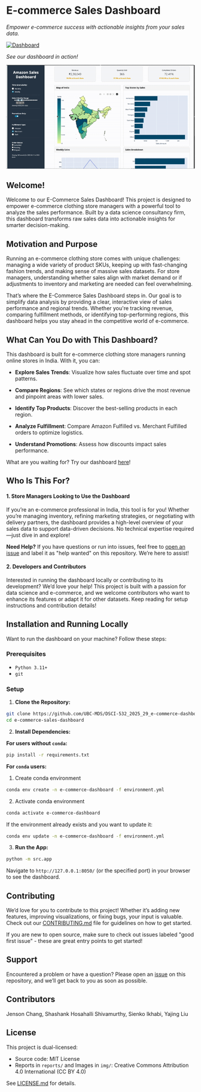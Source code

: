 # E-commerce Sales Dashboard

_Empower e-commerce success with actionable insights from your sales data._

[![Dashboard](https://img.shields.io/badge/Dashboard-Live-brightgreen)](https://dsci-532-2025-29-e-commerce-dashboard.onrender.com/)

_See our dashboard in action!_

![App in Action](img/demo.gif)

## Welcome!

Welcome to our E-Commerce Sales Dashboard! This project is designed to empower e-commerce clothing store managers with a powerful tool to analyze the sales performance. Built by a data science consultancy firm, this dashboard transforms raw sales data into actionable insights for smarter decision-making.

## Motivation and Purpose

Running an e-commerce clothing store comes with unique challenges: managing a wide variety of product SKUs, keeping up with fast-changing fashion trends, and making sense of massive sales datasets. For store managers, understanding whether sales align with market demand or if adjustments to inventory and marketing are needed can feel overwhelming.

That’s where the E-Commerce Sales Dashboard steps in. Our goal is to simplify data analysis by providing a clear, interactive view of sales performance and regional trends. Whether you're tracking revenue, comparing fulfillment methods, or identifying top-performing regions, this dashboard helps you stay ahead in the competitive world of e-commerce.

## What Can You Do with This Dashboard?

This dashboard is built for e-commerce clothing store managers running online stores in India. With it, you can:

- **Explore Sales Trends**: Visualize how sales fluctuate over time and spot patterns.

- **Compare Regions**: See which states or regions drive the most revenue and pinpoint areas with lower sales.

- **Identify Top Products**: Discover the best-selling products in each region.

- **Analyze Fulfillment**: Compare Amazon Fulfilled vs. Merchant Fulfilled orders to optimize logistics.

- **Understand Promotions**: Assess how discounts impact sales performance.

What are you waiting for? Try our dashboard [here](https://dsci-532-2025-29-e-commerce-dashboard.onrender.com/)!

## Who Is This For?

#### 1. Store Managers Looking to Use the Dashboard
If you’re an e-commerce professional in India, this tool is for you! Whether you’re managing inventory, refining marketing strategies, or negotiating with delivery partners, the dashboard provides a high-level overview of your sales data to support data-driven decisions. No technical expertise required—just dive in and explore!

**Need Help?** If you have questions or run into issues, feel free to [open an issue](https://github.com/UBC-MDS/DSCI-532_2025_29_e-commerce-dashboard/issues) and label it as "help wanted" on this repository. We’re here to assist!

#### 2. Developers and Contributors
Interested in running the dashboard locally or contributing to its development? We’d love your help! This project is built with a passion for data science and e-commerce, and we welcome contributors who want to enhance its features or adapt it for other datasets. Keep reading for setup instructions and contribution details!


## Installation and Running Locally

Want to run the dashboard on your machine? Follow these steps:

### Prerequisites

- `Python 3.11+`
- `git`

### Setup

1. **Clone the Repository:**

```bash
git clone https://github.com/UBC-MDS/DSCI-532_2025_29_e-commerce-dashboard.git
cd e-commerce-sales-dashboard
```

2. **Install Dependencies:**

**For users without `conda`:**

```bash
pip install -r requirements.txt
```

**For `conda` users:**

1. Create conda environment
```bash
conda env create -n e-commerce-dashboard -f environment.yml
```

2. Activate conda environment
```bash
conda activate e-commerce-dashboard
```

If the environment already exists and you want to update it:
```bash
conda env update -n e-commerce-dashboard -f environment.yml
```


3. **Run the App:**
```bash
python -m src.app
```

Navigate to `http://127.0.0.1:8050/`  (or the specified port) in your browser to see the dashboard. 

## Contributing
We’d love for you to contribute to this project! Whether it’s adding new features, improving visualizations, or fixing bugs, your input is valuable. Check out our [CONTRIBUTING.md](CONTRIBUTING.md) file for guidelines on how to get started.

If you are new to open source, make sure to check out issues labeled "good first issue" - these are great entry points to get started!

## Support
Encountered a problem or have a question? Please open an [issue](https://github.com/UBC-MDS/DSCI-532_2025_29_e-commerce-dashboard/issues) on this repository, and we’ll get back to you as soon as possible.

## Contributors
Jenson Chang, Shashank Hosahalli Shivamurthy, Sienko Ikhabi, Yajing Liu

## License

This project is dual-licensed:
- Source code: MIT License
- Reports in `reports/` and Images in `img/`: Creative Commons Attribution 4.0 International (CC BY 4.0)

See [LICENSE.md](LICENSE.md) for details.